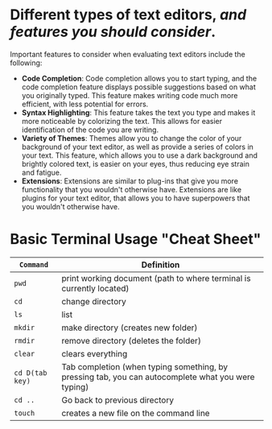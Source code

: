 
# Different types of text editors, *and features you should consider*.
Important features to consider when evaluating text editors include the following:
- **Code Completion**: Code completion allows you to start typing, and the code completion feature displays possible suggestions based on what you originally typed. This feature makes writing code much more efficient, with less potential for errors.
- **Syntax Highlighting**: This feature takes the text you type and makes it more noticeable by colorizing the text. This allows for easier identification of the code you are writing. 
- **Variety of Themes**: Themes allow you to change the color of your background of your text editor, as well as provide a series of colors in your text. This feature, which allows you to use a dark background and brightly colored text, is easier on your eyes, thus reducing eye strain and fatigue.
- **Extensions**: Extensions are similar to plug-ins that give you more functionality that you wouldn't otherwise have. Extensions are like plugins for your text editor, that allows you to have superpowers that you wouldn't otherwise have.


# Basic Terminal Usage "Cheat Sheet" #

| `Command` | Definition |
| ----- | ---------- |
| `pwd` | print working document (path to where terminal is currently located) |
| `cd` | change directory |
| `ls` | list |
| `mkdir` | make directory (creates new folder) |
| `rmdir` | remove directory (deletes the folder) |
| `clear` | clears everything |
| `cd D(tab key)` | Tab completion (when typing something, by pressing tab, you can autocomplete what you were typing) |
| `cd ..` | Go back to previous directory |
| `touch` | creates a new file on the command line |
